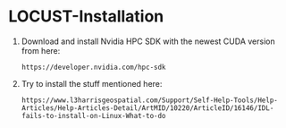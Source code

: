 # LOCUST-Installation

1. Download and install Nvidia HPC SDK with the newest CUDA version from here:
   
   `https://developer.nvidia.com/hpc-sdk`

2. Try to install the stuff mentioned here:

   `https://www.l3harrisgeospatial.com/Support/Self-Help-Tools/Help-Articles/Help-Articles-Detail/ArtMID/10220/ArticleID/16146/IDL-fails-to-install-on-Linux-What-to-do`
    
